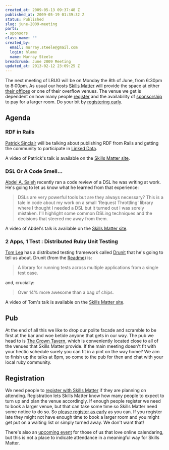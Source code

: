 ```yaml
--- 
created_at: 2009-05-13 09:37:48 Z
published_at: 2009-05-19 01:39:32 Z
status: Published
slug: june-2009-meeting
parts: 
- sponsors
class_name: ""
created_by: 
  email: murray.steele@gmail.com
  login: hlame
  name: Murray Steele
breadcrumb: June 2009 Meeting
updated_at: 2013-02-12 23:09:25 Z
---
```


The next meeting of LRUG will be on Monday the 8th of June, from 6:30pm to 8:00pm.  As usual our hosts [Skills Matter](http://skillsmatter.com/) will provide the space at either [their offices](http://skillsmatter.com/location-details/home/375/1) or one of their overflow venues.  The venue we get is dependent on how many people <a href="#jun09registration">register</a> and the availability of <a href="/sponors">sponsorship</a> to pay for a larger room.  Do your bit by <a href="#jun09registration">registering early</a>.

Agenda
------

### RDF in Rails

[Patrick Sinclair](http://metade.org) will be talking about publishing RDF from Rails and getting the community to participate in [Linked Data](http://linkeddata.org).

A video of Patrick's talk is available on the [Skills Matter site](http://skillsmatter.com/podcast/ajax-ria/rdf-in-rails).

### DSL Or A Code Smell...

[Abdel A. Saleh](http://twitter.com/abdels) recently ran a code review of a DSL he was writing at work.  He's going to let us know what he learned from that experience:
> DSLs are very powerful tools but are they always necessary? 
> This is a tale in code about my work on a small 'Request Throttling' library where I thought I 
> needed a DSL but it turned out I was sorely mistaken. I'll highlight some common DSLing 
> techniques and the decisions that steered me away from them.

A video of Abdel's talk is available on the [Skills Matter site](http://skillsmatter.com/podcast/ajax-ria/dsl-or-a-code-smell).

### 2 Apps, 1 Test : Distributed Ruby Unit Testing

[Tom Lea](http://tomlea.co.uk/) has a distributed testing framework called [Drunit](http://github.com/cwninja/drunit/) that he's going to tell us about.  Drunit (from the [Readme](http://github.com/cwninja/drunit/blob/master/README.markdown)) is:
> A library for running tests across multiple applications from 
> a single test case.

and, crucially:

> Over 14% more awesome than a bag of chips.

A video of Tom's talk is available on the [Skills Matter site](http://skillsmatter.com/podcast/ajax-ria/2-apps-1-test-distributed-ruby-testing).

## Pub

At the end of all this we like to drop our polite facade and scramble to be first at the bar and woe betide anyone that gets in our way.  The pub we head to is [The Crown Tavern](http://fancyapint.com/pubs/pub199.html), which is conveniently located close to all of the venues that Skills Matter provide.  If the main meeting doesn't fit with your hectic schedule surely you can fit in a pint on the way home?  We aim to finish up the talks at 8pm, so come to the pub for then and chat with your local ruby community.

<a name="jun09registration"></a>
Registration
------------

We need people to [register with Skills Matter](http://skillsmatter.com/event/ajax-ria/lrug-june) if they are planning on attending.  Registration lets Skills Matter know how many people to expect to turn up and plan the venue accordingly.  If enough people register we need to book a larger venue, but that can take some time so Skills Matter need some notice to do so.  So [please register as early](http://skillsmatter.com/event/ajax-ria/lrug-june) as you can.  If you register late they might not have enough time to book a larger room and you might get put on a waiting list or simply turned away.  We don't want that!

There's also an [upcoming event](http://upcoming.yahoo.com/event/2588872/) for those of us that love online calendaring, but this is not a place to indicate attendance in a meaningful way for Skills Matter.
